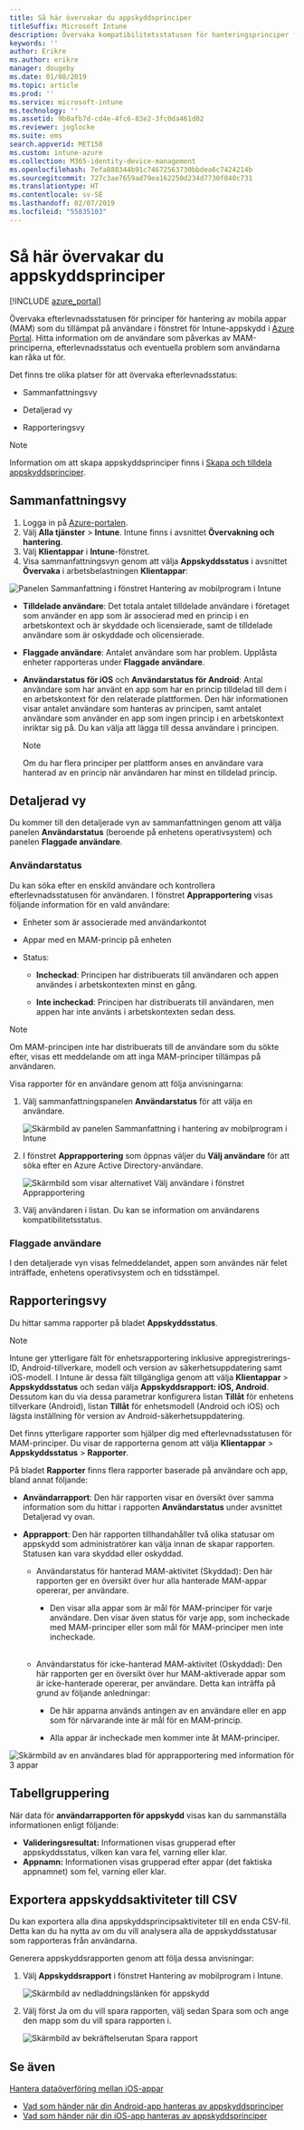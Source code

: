 ```yaml
---
title: Så här övervakar du appskyddsprinciper
titleSuffix: Microsoft Intune
description: Övervaka kompatibilitetsstatusen för hanteringsprinciper för mobilappar i Intune.
keywords: ''
author: Erikre
ms.author: erikre
manager: dougeby
ms.date: 01/08/2019
ms.topic: article
ms.prod: ''
ms.service: microsoft-intune
ms.technology: ''
ms.assetid: 9b0afb7d-cd4e-4fc6-83e2-3fc0da461d02
ms.reviewer: joglocke
ms.suite: ems
search.appverid: MET150
ms.custom: intune-azure
ms.collection: M365-identity-device-management
ms.openlocfilehash: 7efa888344b91c74672563730bbdea6c7424214b
ms.sourcegitcommit: 727c3ae7659ad79ea162250d234d7730f840c731
ms.translationtype: HT
ms.contentlocale: sv-SE
ms.lasthandoff: 02/07/2019
ms.locfileid: "55835103"
---
```

# <a name="how-to-monitor-app-protection-policies"></a>Så här övervakar du appskyddsprinciper
[!INCLUDE [azure_portal](./includes/azure_portal.md)]

Övervaka efterlevnadsstatusen för principer för hantering av mobila appar (MAM) som du tillämpat på användare i fönstret för Intune-appskydd i [Azure Portal](https://portal.azure.com). Hitta information om de användare som påverkas av MAM-principerna, efterlevnadsstatus och eventuella problem som användarna kan råka ut för.

Det finns tre olika platser för att övervaka efterlevnadsstatus:

-   Sammanfattningsvy

-   Detaljerad vy

-   Rapporteringsvy

> [!NOTE]
> Information om att skapa appskyddsprinciper finns i [Skapa och tilldela appskyddsprinciper](app-protection-policies.md).

## <a name="summary-view"></a>Sammanfattningsvy

1. Logga in på [Azure-portalen](https://portal.azure.com).
2. Välj **Alla tjänster** > **Intune**. Intune finns i avsnittet **Övervakning och hantering**.
3. Välj **Klientappar** i **Intune**-fönstret.
4. Visa sammanfattningsvyn genom att välja **Appskyddsstatus** i avsnittet **Övervaka** i arbetsbelastningen **Klientappar**:

![Panelen Sammanfattning i fönstret Hantering av mobilprogram i Intune](./media/app-protection-user-status-summary.png)

-   **Tilldelade användare**: Det totala antalet tilldelade användare i företaget som använder en app som är associerad med en princip i en arbetskontext och är skyddade och licensierade, samt de tilldelade användare som är oskyddade och olicensierade.
-   **Flaggade användare**: Antalet användare som har problem. Upplåsta enheter rapporteras under **Flaggade användare**.
-   **Användarstatus för iOS** och **Användarstatus för Android**: Antal användare som har använt en app som har en princip tilldelad till dem i en arbetskontext för den relaterade plattformen. Den här informationen visar antalet användare som hanteras av principen, samt antalet användare som använder en app som ingen princip i en arbetskontext inriktar sig på. Du kan välja att lägga till dessa användare i principen.

    > [!NOTE]
    > Om du har flera principer per plattform anses en användare vara hanterad av en princip när användaren har minst en tilldelad princip.

## <a name="detailed-view"></a>Detaljerad vy
Du kommer till den detaljerade vyn av sammanfattningen genom att välja panelen **Användarstatus** (beroende på enhetens operativsystem) och panelen **Flaggade användare**.

### <a name="user-status"></a>Användarstatus
Du kan söka efter en enskild användare och kontrollera efterlevnadsstatusen för användaren. I fönstret **Apprapportering** visas följande information för en vald användare:
- Enheter som är associerade med användarkontot

- Appar med en MAM-princip på enheten

- Status:

  - **Incheckad**: Principen har distribuerats till användaren och appen användes i arbetskontexten minst en gång.

  - **Inte incheckad**: Principen har distribuerats till användaren, men appen har inte använts i arbetskontexten sedan dess.

>[!NOTE]
> Om MAM-principen inte har distribuerats till de användare som du sökte efter, visas ett meddelande om att inga MAM-principer tillämpas på användaren.

Visa rapporter för en användare genom att följa anvisningarna:

1.  Välj sammanfattningspanelen **Användarstatus** för att välja en användare.

    ![Skärmbild av panelen Sammanfattning i hantering av mobilprogram i Intune](./media/MAM-reporting-6.png)

2. I fönstret **Apprapportering** som öppnas väljer du **Välj användare** för att söka efter en Azure Active Directory-användare.

    ![Skärmbild som visar alternativet Välj användare i fönstret Apprapportering](./media/MAM-reporting-2.png)

3. Välj användaren i listan. Du kan se information om användarens kompatibilitetsstatus.

### <a name="flagged-users"></a>Flaggade användare
I den detaljerade vyn visas felmeddelandet, appen som användes när felet inträffade, enhetens operativsystem och en tidsstämpel.

## <a name="reporting-view"></a>Rapporteringsvy

Du hittar samma rapporter på bladet **Appskyddsstatus**.

> [!NOTE]
> Intune ger ytterligare fält för enhetsrapportering inklusive appregistrerings-ID, Android-tillverkare, modell och version av säkerhetsuppdatering samt iOS-modell. I Intune är dessa fält tillgängliga genom att välja **Klientappar** > **Appskyddsstatus** och sedan välja **Appskyddsrapport: iOS, Android**. Dessutom kan du via dessa parametrar konfigurera listan **Tillåt** för enhetens tillverkare (Android), listan **Tillåt** för enhetsmodell (Android och iOS) och lägsta inställning för version av Android-säkerhetsuppdatering. 

Det finns ytterligare rapporter som hjälper dig med efterlevnadsstatusen för MAM-principer. Du visar de rapporterna genom att välja **Klientappar** > **Appskyddsstatus** > **Rapporter**. 

På bladet **Rapporter** finns flera rapporter baserade på användare och app, bland annat följande:


-   **Användarrapport**: Den här rapporten visar en översikt över samma information som du hittar i rapporten **Användarstatus** under avsnittet Detaljerad vy ovan.

-   **Apprapport**: Den här rapporten tillhandahåller två olika statusar om appskydd som administratörer kan välja innan de skapar rapporten. Statusen kan vara skyddad eller oskyddad.

    -   Användarstatus för hanterad MAM-aktivitet (Skyddad): Den här rapporten ger en översikt över hur alla hanterade MAM-appar opererar, per användare.

        -   Den visar alla appar som är mål för MAM-principer för varje användare. Den visar även status för varje app, som incheckade med MAM-principer eller som mål för MAM-principer men inte incheckade.
<br><br>
    -   Användarstatus för icke-hanterad MAM-aktivitet (Oskyddad): Den här rapporten ger en översikt över hur MAM-aktiverade appar som är icke-hanterade opererar, per användare. Detta kan inträffa på grund av följande anledningar:

        -   De här apparna används antingen av en användare eller en app som för närvarande inte är mål för en MAM-princip.

        -   Alla appar är incheckade men kommer inte åt MAM-principer.

![Skärmbild av en användares blad för apprapportering med information för 3 appar](./media/MAM-reporting-4.png)

## <a name="table-grouping"></a>Tabellgruppering

När data för **användarrapporten för appskydd** visas kan du sammanställa informationen enligt följande:

- **Valideringsresultat:** Informationen visas grupperad efter appskyddsstatus, vilken kan vara fel, varning eller klar.
- **Appnamn:** Informationen visas grupperad efter appar (det faktiska appnamnet) som fel, varning eller klar.

## <a name="export-app-protection-activities-to-csv"></a>Exportera appskyddsaktiviteter till CSV

Du kan exportera alla dina appskyddsprincipsaktiviteter till en enda CSV-fil. Detta kan du ha nytta av om du vill analysera alla de appskyddsstatusar som rapporteras från användarna.

Generera appskyddsrapporten genom att följa dessa anvisningar:

1. Välj **Appskyddsrapport** i fönstret Hantering av mobilprogram i Intune.

    ![Skärmbild av nedladdningslänken för appskydd](./media/app-protection-report-csv-2.png)

2. Välj först Ja om du vill spara rapporten, välj sedan Spara som och ange den mapp som du vill spara rapporten i.

    ![Skärmbild av bekräftelserutan Spara rapport](./media/app-protection-report-csv-1.png)

## <a name="see-also"></a>Se även
[Hantera dataöverföring mellan iOS-appar](data-transfer-between-apps-manage-ios.md)

* [Vad som händer när din Android-app hanteras av appskyddsprinciper](app-protection-enabled-apps-android.md)
* [Vad som händer när din iOS-app hanteras av appskyddsprinciper](app-protection-enabled-apps-ios.md)
